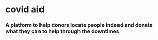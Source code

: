 # covid aid

### A platform to help donors locate people indeed and donate what they can to help through the downtimes


